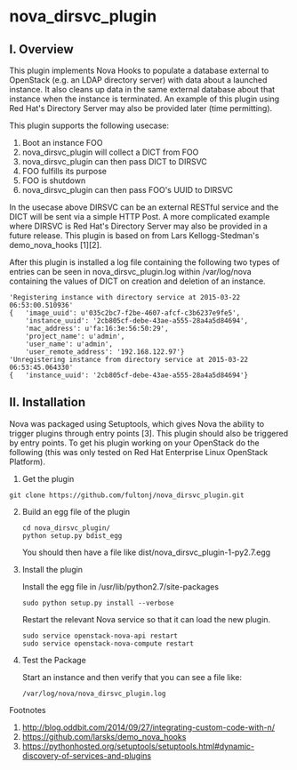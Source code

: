 # nova_dirsvc_plugin

## I. Overview

This plugin implements Nova Hooks to populate a database external to
OpenStack (e.g. an LDAP directory server) with data about a launched 
instance. It also cleans up data in the same external database about
that instance when the instance is terminated. An example of this
plugin using Red Hat's Directory Server may also be provided later 
(time permitting). 

This plugin supports the following usecase: 

1. Boot an instance FOO
2. nova_dirsvc_plugin will collect a DICT from FOO
3. nova_dirsvc_plugin can then pass DICT to DIRSVC 
4. FOO fulfills its purpose 
5. FOO is shutdown
6. nova_dirsvc_plugin can then pass FOO's UUID to DIRSVC

In the usecase above DIRSVC can be an external RESTful service and 
the DICT will be sent via a simple HTTP Post. A more complicated 
example where DIRSVC is Red Hat's Directory Server may also be
provided in a future release. This plugin is based on from Lars
Kellogg-Stedman's demo_nova_hooks [1][2]. 

After this plugin is installed a log file containing the following 
two types of entries can be seen in nova_dirsvc_plugin.log within 
/var/log/nova containing the values of DICT on creation and deletion 
of an instance. 

```
'Registering instance with directory service at 2015-03-22 06:53:00.510936'
{   'image_uuid': u'035c2bc7-f2be-4607-afcf-c3b6237e9fe5',
    'instance_uuid': '2cb805cf-debe-43ae-a555-28a4a5d84694',
    'mac_address': u'fa:16:3e:56:50:29',
    'project_name': u'admin',
    'user_name': u'admin',
    'user_remote_address': '192.168.122.97'}
'Unregistering instance from directory service at 2015-03-22 06:53:45.064330'
{   'instance_uuid': '2cb805cf-debe-43ae-a555-28a4a5d84694'}
```

## II. Installation

Nova was packaged using Setuptools, which gives Nova the ability to
trigger plugins through entry points [3]. This plugin should also be
triggered by entry points. To get his plugin working on your OpenStack 
do the following (this was only tested on Red Hat Enterprise Linux
OpenStack Platform). 

1. Get the plugin
  ```
  git clone https://github.com/fultonj/nova_dirsvc_plugin.git
  ```

2. Build an egg file of the plugin
   ```
   cd nova_dirsvc_plugin/
   python setup.py bdist_egg 
   ```
   You should then have a file like dist/nova_dirsvc_plugin-1-py2.7.egg

3. Install the plugin

   Install the egg file in /usr/lib/python2.7/site-packages
   ```
   sudo python setup.py install --verbose 
   ```
   Restart the relevant Nova service so that it can load the new plugin. 
   ```
   sudo service openstack-nova-api restart
   sudo service openstack-nova-compute restart
   ```

4. Test the Package

   Start an instance and then verify that you can see a file like: 
   ```
   /var/log/nova/nova_dirsvc_plugin.log
   ```

Footnotes

1. http://blog.oddbit.com/2014/09/27/integrating-custom-code-with-n/ 
2. https://github.com/larsks/demo_nova_hooks
3. https://pythonhosted.org/setuptools/setuptools.html#dynamic-discovery-of-services-and-plugins
